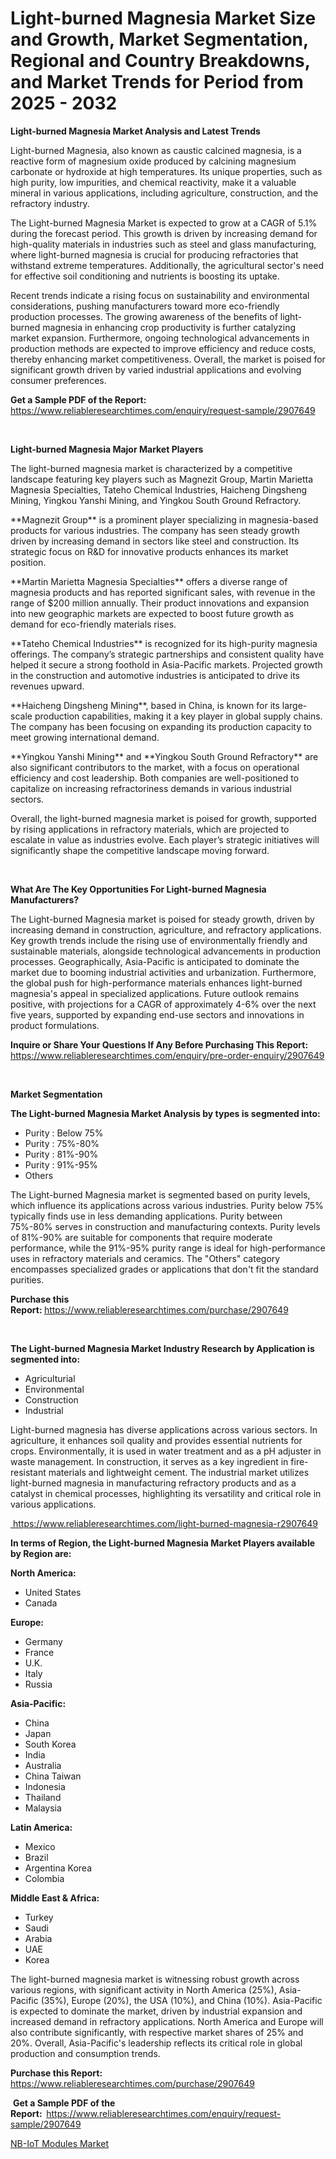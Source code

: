 <p><h1>Light-burned Magnesia Market Size and Growth, Market Segmentation, Regional and Country Breakdowns, and Market Trends for Period from 2025 -  2032</h1></p><p><strong>Light-burned Magnesia Market Analysis and Latest Trends</strong></p>
<p><p>Light-burned Magnesia, also known as caustic calcined magnesia, is a reactive form of magnesium oxide produced by calcining magnesium carbonate or hydroxide at high temperatures. Its unique properties, such as high purity, low impurities, and chemical reactivity, make it a valuable mineral in various applications, including agriculture, construction, and the refractory industry.</p><p>The Light-burned Magnesia Market is expected to grow at a CAGR of 5.1% during the forecast period. This growth is driven by increasing demand for high-quality materials in industries such as steel and glass manufacturing, where light-burned magnesia is crucial for producing refractories that withstand extreme temperatures. Additionally, the agricultural sector's need for effective soil conditioning and nutrients is boosting its uptake.</p><p>Recent trends indicate a rising focus on sustainability and environmental considerations, pushing manufacturers toward more eco-friendly production processes. The growing awareness of the benefits of light-burned magnesia in enhancing crop productivity is further catalyzing market expansion. Furthermore, ongoing technological advancements in production methods are expected to improve efficiency and reduce costs, thereby enhancing market competitiveness. Overall, the market is poised for significant growth driven by varied industrial applications and evolving consumer preferences.</p></p>
<p><strong>Get a Sample PDF of the Report:&nbsp;</strong> <a href="https://www.reliableresearchtimes.com/enquiry/request-sample/2907649?utm_campaign=2627&utm_medium=2&utm_source=Github&utm_content=ia&utm_term=12032025&utm_id=light-burned-magnesia">https://www.reliableresearchtimes.com/enquiry/request-sample/2907649</a></p>
<p>&nbsp;</p>
<p><strong>Light-burned Magnesia Major Market Players</strong></p>
<p><p>The light-burned magnesia market is characterized by a competitive landscape featuring key players such as Magnezit Group, Martin Marietta Magnesia Specialties, Tateho Chemical Industries, Haicheng Dingsheng Mining, Yingkou Yanshi Mining, and Yingkou South Ground Refractory.</p><p>**Magnezit Group** is a prominent player specializing in magnesia-based products for various industries. The company has seen steady growth driven by increasing demand in sectors like steel and construction. Its strategic focus on R&D for innovative products enhances its market position.</p><p>**Martin Marietta Magnesia Specialties** offers a diverse range of magnesia products and has reported significant sales, with revenue in the range of $200 million annually. Their product innovations and expansion into new geographic markets are expected to boost future growth as demand for eco-friendly materials rises.</p><p>**Tateho Chemical Industries** is recognized for its high-purity magnesia offerings. The company’s strategic partnerships and consistent quality have helped it secure a strong foothold in Asia-Pacific markets. Projected growth in the construction and automotive industries is anticipated to drive its revenues upward.</p><p>**Haicheng Dingsheng Mining**, based in China, is known for its large-scale production capabilities, making it a key player in global supply chains. The company has been focusing on expanding its production capacity to meet growing international demand. </p><p>**Yingkou Yanshi Mining** and **Yingkou South Ground Refractory** are also significant contributors to the market, with a focus on operational efficiency and cost leadership. Both companies are well-positioned to capitalize on increasing refractoriness demands in various industrial sectors.</p><p>Overall, the light-burned magnesia market is poised for growth, supported by rising applications in refractory materials, which are projected to escalate in value as industries evolve. Each player’s strategic initiatives will significantly shape the competitive landscape moving forward.</p></p>
<p>&nbsp;</p>
<p><strong>What Are The Key Opportunities For Light-burned Magnesia Manufacturers?</strong></p>
<p><p>The Light-burned Magnesia market is poised for steady growth, driven by increasing demand in construction, agriculture, and refractory applications. Key growth trends include the rising use of environmentally friendly and sustainable materials, alongside technological advancements in production processes. Geographically, Asia-Pacific is anticipated to dominate the market due to booming industrial activities and urbanization. Furthermore, the global push for high-performance materials enhances light-burned magnesia's appeal in specialized applications. Future outlook remains positive, with projections for a CAGR of approximately 4-6% over the next five years, supported by expanding end-use sectors and innovations in product formulations.</p></p>
<p><strong>Inquire or Share Your Questions If Any Before Purchasing This Report:</strong> <a href="https://www.reliableresearchtimes.com/enquiry/pre-order-enquiry/2907649?utm_campaign=2627&utm_medium=2&utm_source=Github&utm_content=ia&utm_term=12032025&utm_id=light-burned-magnesia">https://www.reliableresearchtimes.com/enquiry/pre-order-enquiry/2907649</a></p>
<p>&nbsp;</p>
<p><strong>Market Segmentation</strong></p>
<p><strong>The Light-burned Magnesia Market Analysis by types is segmented into:</strong></p>
<p><ul><li>Purity : Below 75%</li><li>Purity : 75%-80%</li><li>Purity : 81%-90%</li><li>Purity : 91%-95%</li><li>Others</li></ul></p>
<p><p>The Light-burned Magnesia market is segmented based on purity levels, which influence its applications across various industries. Purity below 75% typically finds use in less demanding applications. Purity between 75%-80% serves in construction and manufacturing contexts. Purity levels of 81%-90% are suitable for components that require moderate performance, while the 91%-95% purity range is ideal for high-performance uses in refractory materials and ceramics. The "Others" category encompasses specialized grades or applications that don't fit the standard purities.</p></p>
<p><strong>Purchase this Report:&nbsp;</strong><a href="https://www.reliableresearchtimes.com/purchase/2907649?utm_campaign=2627&utm_medium=2&utm_source=Github&utm_content=ia&utm_term=12032025&utm_id=light-burned-magnesia">https://www.reliableresearchtimes.com/purchase/2907649</a></p>
<p>&nbsp;</p>
<p><strong>The Light-burned Magnesia Market Industry Research by Application is segmented into:</strong></p>
<p><ul><li>Agriculturial</li><li>Environmental</li><li>Construction</li><li>Industrial</li></ul></p>
<p><p>Light-burned magnesia has diverse applications across various sectors. In agriculture, it enhances soil quality and provides essential nutrients for crops. Environmentally, it is used in water treatment and as a pH adjuster in waste management. In construction, it serves as a key ingredient in fire-resistant materials and lightweight cement. The industrial market utilizes light-burned magnesia in manufacturing refractory products and as a catalyst in chemical processes, highlighting its versatility and critical role in various applications.</p></p>
<p><a href="https://www.reliableresearchtimes.com/light-burned-magnesia-r2907649?utm_campaign=2627&utm_medium=2&utm_source=Github&utm_content=ia&utm_term=12032025&utm_id=light-burned-magnesia">&nbsp;https://www.reliableresearchtimes.com/light-burned-magnesia-r2907649</a></p>
<p><strong>In terms of Region, the Light-burned Magnesia Market Players available by Region are:</strong></p>
<p>
    <p> <strong> North America: </strong>
        <ul>
            <li>United States</li>
            <li>Canada</li>
        </ul>
        </p> 
    <p> <strong> Europe: </strong>
        <ul>
            <li>Germany</li>
            <li>France</li>
            <li>U.K.</li>
            <li>Italy</li>
            <li>Russia</li>
        </ul>
        </p> 
    <p> <strong> Asia-Pacific: </strong>
        <ul>
            <li>China</li>
            <li>Japan</li>
            <li>South Korea</li>
            <li>India</li>
            <li>Australia</li>
            <li>China Taiwan</li>
            <li>Indonesia</li>
            <li>Thailand</li>
            <li>Malaysia</li>
        </ul>
        </p> 
    <p> <strong> Latin America: </strong>
        <ul>
            <li>Mexico</li>
            <li>Brazil</li>
            <li>Argentina Korea</li>
            <li>Colombia</li>
        </ul>
        </p> 
    <p> <strong> Middle East & Africa: </strong>
        <ul>
            <li>Turkey</li>
            <li>Saudi</li>
            <li>Arabia</li>
            <li>UAE</li>
            <li>Korea</li>
        </ul>
    </p>
    </p>
<p><p>The light-burned magnesia market is witnessing robust growth across various regions, with significant activity in North America (25%), Asia-Pacific (35%), Europe (20%), the USA (10%), and China (10%). Asia-Pacific is expected to dominate the market, driven by industrial expansion and increased demand in refractory applications. North America and Europe will also contribute significantly, with respective market shares of 25% and 20%. Overall, Asia-Pacific's leadership reflects its critical role in global production and consumption trends.</p></p>
<p><strong>Purchase this Report: </strong><a href="https://www.reliableresearchtimes.com/purchase/2907649?utm_campaign=2627&utm_medium=2&utm_source=Github&utm_content=ia&utm_term=12032025&utm_id=light-burned-magnesia">https://www.reliableresearchtimes.com/purchase/2907649</a></p>
<p>&nbsp;<strong>Get a Sample PDF of the Report:&nbsp;&nbsp;</strong><a href="https://www.reliableresearchtimes.com/enquiry/request-sample/2907649?utm_campaign=2627&utm_medium=2&utm_source=Github&utm_content=ia&utm_term=12032025&utm_id=light-burned-magnesia">https://www.reliableresearchtimes.com/enquiry/request-sample/2907649</a></p>
<p><strong></strong></p>
<p><p><a href="https://github.com/ilonaenterline65/Market-Research-Report-List-1/blob/main/nb-iot-modules-market.md?utm_campaign=2627&utm_medium=2&utm_source=Github&utm_content=ia&utm_term=12032025&utm_id=light-burned-magnesia">NB-IoT Modules Market</a></p></p>